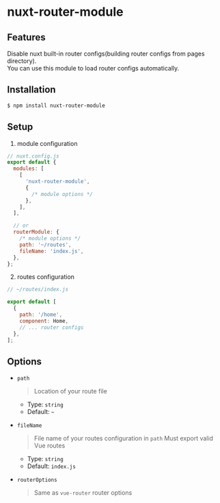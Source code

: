 # nuxt-router-module

## Features

Disable nuxt built-in router configs(building router configs from pages directory).  
You can use this module to load router configs automatically.

## Installation

```bash
$ npm install nuxt-router-module
```

## Setup

1. module configuration

```javascript
// nuxt.config.js
export default {
  modules: [
    [
      'nuxt-router-module',
      {
        /* module options */
      },
    ],
  ],

  // or
  routerModule: {
    /* module options */
    path: '~/routes',
    fileName: 'index.js',
  },
};
```

2. routes configuration

```javascript
// ~/routes/index.js

export default [
  {
    path: '/home',
    component: Home,
    // ... router configs
  },
];
```

## Options

- `path`
  > Location of your route file
  - Type: `string`
  - Default: `~`
- `fileName`

  > File name of your routes configuration in `path`
  > Must export valid Vue routes

  - Type: `string`
  - Default: `index.js`

- `routerOptions`
  > Same as `vue-router` router options
